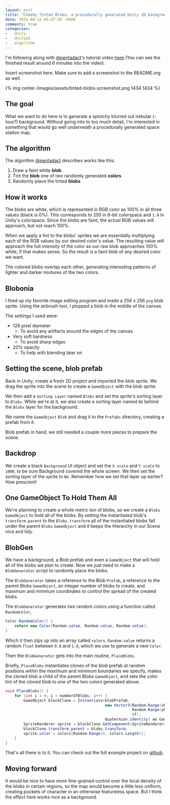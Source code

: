 ```yaml
---
layout: post
title: "Cheeky Tinted Blobs: a procedurally generated Unity 2D background"
date: 2015-09-12 09:47:50 -0500
comments: true
categories:
-   Unity
-   Unity2d
-   algorithm
---
```

I'm following along with [@pentadact](https://twitter.com/pentadact)'s tutorial video [here](https://youtu.be/I5qxIhdEx28?t%3D1m33s) (You can see the finished result around 6 minutes into the video).

Insert screenshot here.  Make sure to add a screenshot to the
README.org as well.

{% img center /images/assets/tinted-blobs-screenshot.png 1434 1434 %}

<!--more-->

## The goal

What we want to do here is to generate a splotchy blurred out nebular (-lous?)  background.  Without going into to too much detail, I'm interested in something that would go well underneath a procedurally generated space station map.

## The algorithm

The algorithm [@pentadact](https://twitter.com/pentadact) describes works like this:

1.  Draw a faint white **blob**
2.  Tint the **blob** one of two randomly generated **colors**
3.  Randomly place the tinted **blobs**

## How it works

The blobs are white, which is represented in RGB color as 100% in all three values (black is 0%).  This corresponds to 255 in 8-bit colorspace and `1.0` in Unity's colorspace.  Since the blobs are faint, the actual RGB values will approach, but not reach 100%.

When we apply a tint to the blobs' sprites we are essentially multiplying each of the RGB values by our desired color's value.  The resulting value will approach the full *intensity* of the color as our raw blob approaches 100% white, if that makes sense.  So the result is a faint blob of any desired color we want.

The colored blobs overlap each other, generating interesting patterns of lighter and darker mixtures of the two colors.

## Blobonia

I fired up my favorite image editing program and made a 256 x 256 `png` blob sprite.  Using the airbrush tool, I plopped a blob in the middle of the canvas.

The settings I used were:

-   128 pixel diameter
    -   To avoid any artifacts around the edges of the canvas
-   Very soft hardness
    -   To avoid sharp edges
-   20% opacity
    -   To help with blending later on

## Setting the scene, blob prefab

Back in Unity, create a fresh 2D project and imported the blob sprite.  We drag the sprite into the scene to create a `GameObject` with the blob sprite.

We then add a `Sorting Layer` named `Blobs` and set the sprite's sorting layer to `Blobs`.  While we're at it, we also create a sorting layer named `BG` behind the `Blobs` layer for the background.

We name the `GameObject` `Blob` and drag it to the `Prefabs` directory, creating a prefab from it.

Blob prefab in hand, we still needed a couple more pieces to prepare the scene.

## Backdrop

We create a black `Background` UI object and set the `X scale` and `Y scale` to `1000`, to be sure Background covered the whole screen.  We then set the sorting layer of the sprite to `BG`.  Remember how we set that layer up earlier?  How prescient!

## One GameObject To Hold Them All

We're planning to create a whole metric ton of blobs, so we create a `Blobs` `GameObject` to hold all of the blobs.  By setting the instantiated blob's `transform.parent` to the `Blobs.transform` all of the instantiated blobs fall under the parent `Blobs` `GameObject` and it keeps the Hierarchy in our Scene nice and tidy.

## BlobGen

We have a background, a Blob prefab and even a `GameObject` that will hold all of the blobs we plan to create. Now we just need to make a `BlobGenerator` script to randomly place the blobs.

The `BlobGenerator` takes a reference to the Blob `Prefab`, a reference to the parent Blobs `GameObject`, an integer number of blobs to create, and maximum and minimum coordinates to control the spread of the created blobs.

The `BlobGenerator` generates two random colors using a function called `RandomColor`,

```csharp
Color RandomColor() {
    return new Color(Random.value, Random.value, Random.value);
}
```

Which it then zips up into an array called `colors`.  `Random.value` returns a random `float` between `0.0` and `1.0`, which we use to generate a new `Color`.

Then the `BlobGenerator` gets into the main routine, `PlaceBlobs`.

Briefly, `PlaceBlobs` instantiates clones of the blob prefab at random positions within the maximum and minimum boundaries we specify, makes the cloned blob a child of the parent Blobs `GameObject`, and sets the color tint of the cloned blob to one of the two colors generated above.

```csharp
void PlaceBlobs() {
    for (int i = 0; i < numberOfBlobs; i++) {
        GameObject blockClone = Instantiate(blobPrefab,
                                            new Vector3(Random.Range(xMin, xMax),
                                                        Random.Range(yMin, yMax),
                                                        0f),
                                            Quaternion.identity) as GameObject;
        SpriteRenderer sprite = blockClone.GetComponent<SpriteRenderer>();
        blockClone.transform.parent = blobs.transform;
        sprite.color = colors[Random.Range(0, colors.Length)];
    }
}
```
That's all there is to it.  You can check out the full example project on [github](https://github.com/zerosalife/tint-background).

## Moving forward

It would be nice to have more fine-grained control over the local density of the blobs in certain regions, so the map would become a little less uniform, creating pockets of character in an otherwise featureless space.  But I think the effect here works nice as a background.
